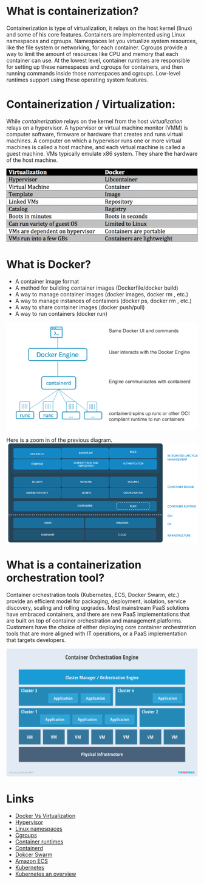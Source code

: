 # What is containerization?
Containerization is type of virtualization, it relays on the host kernel (linux) and some of his core features.
Containers are implemented using Linux namespaces and cgroups. Namespaces let you virtualize system resources, like the file system or networking, for each container. Cgroups provide a way to limit the amount of resources like CPU and memory that each container can use. At the lowest level, container runtimes are responsible for setting up these namespaces and cgroups for containers, and then running commands inside those namespaces and cgroups. Low-level runtimes support using these operating system features.

# Containerization / Virtualization:
While _containerization_ relays on the kernel from the host _virtualization_ relays on a hypervisor.
A hypervisor or virtual machine monitor (VMM) is computer software, firmware or hardware that creates and runs virtual machines. A computer on which a hypervisor runs one or more virtual machines is called a host machine, and each virtual machine is called a guest machine.
VMs typically emulate x86 system. They share the hardware of the host machine.

![alt text](./comparison.png "docker vs virtualization")

# What is Docker?
- A container image format
- A method for building container images (Dockerfile/docker build)
- A way to manage container images (docker images, docker rm , etc.)
- A way to manage instances of containers (docker ps, docker rm , etc.)
- A way to share container images (docker push/pull)
- A way to run containers (docker run)

![alt text](./docker-components.png "Dokcer components")

Here is a zoom in of the previous diagram.
![alt text](./docker-components_2.png "Dokcer components 2x")

# What is a containerization orchestration tool?
Container orchestration tools (Kubernetes, ECS, Docker Swarm, etc.) provide an efficient model for packaging, deployment, isolation, service discovery, scaling and rolling upgrades. Most mainstream PaaS solutions have embraced containers, and there are new PaaS implementations that are built on top of container orchestration and management platforms. Customers have the choice of either deploying core container orchestration tools that are more aligned with IT operations, or a PaaS implementation that targets developers.

![alt text](./container-orchestration.png "container orchestration enginge")

# Links
- [Docker Vs Virtualization](https://cloudacademy.com/blog/docker-vs-virtualization/)
- [Hypervisor](https://en.wikipedia.org/wiki/Hypervisor)
- [Linux namespaces](https://en.wikipedia.org/wiki/Linux_namespaces)
- [Cgroups](https://en.wikipedia.org/wiki/Cgroups)
- [Container runtimes](tps://www.ianlewis.org/en/container-runtimes-part-1-introduction-container-r)
- [Containerd](https://blog.docker.com/2017/08/what-is-containerd-runtime/)
- [Dokcer Swarm](https://docs.docker.com/engine/swarm)
- [Amazon ECS](https://aws.amazon.com/ecs/)
- [Kubernetes](https://kubernetes.io/)
- [Kubernetes an overview](https://thenewstack.io/kubernetes-an-overview/)

